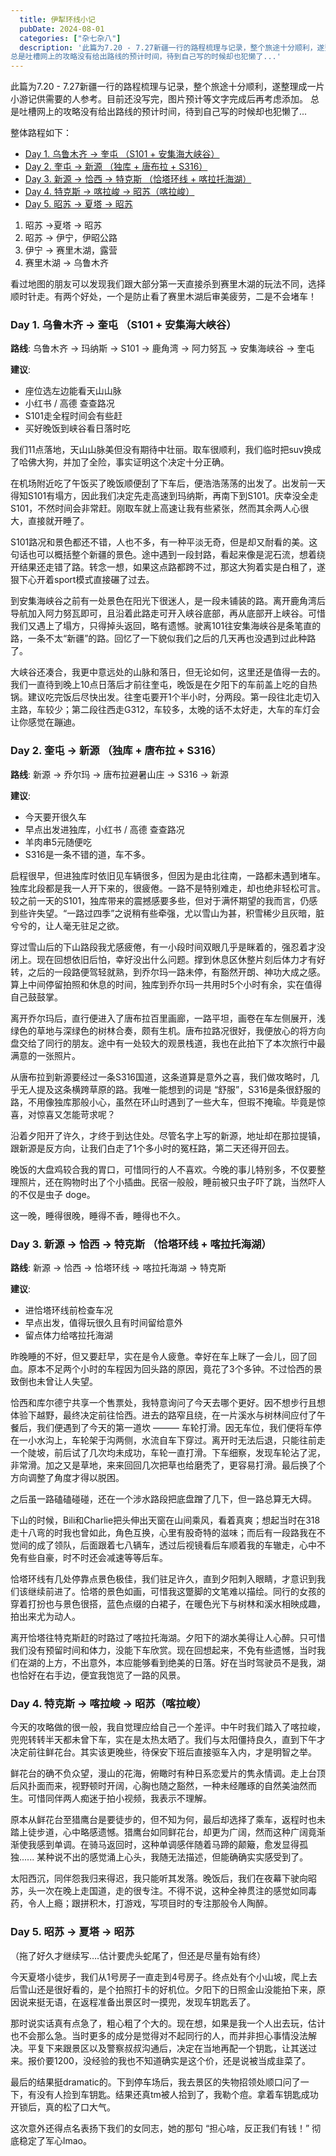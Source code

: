 ```yaml
---
  title: 伊犁环线小记
  pubDate: 2024-08-01
  categories: ["杂七杂八"]
  description: '此篇为7.20 - 7.27新疆一行的路程梳理与记录，整个旅途十分顺利，遂整理成一片小游记供需要的人参考。目前还没写完，图片预计等文字完成后再考虑添加。
总是吐槽网上的攻略没有给出路线的预计时间，待到自己写的时候却也犯懒了...'
---
```


此篇为7.20 - 7.27新疆一行的路程梳理与记录，整个旅途十分顺利，遂整理成一片小游记供需要的人参考。目前还没写完，图片预计等文字完成后再考虑添加。
总是吐槽网上的攻略没有给出路线的预计时间，待到自己写的时候却也犯懒了...

整体路程如下：
- [Day 1. 乌鲁木齐 → 奎屯 （S101 + 安集海大峡谷）](#day-1-乌鲁木齐--奎屯-s101--安集海大峡谷)
- [Day 2. 奎屯 → 新源 （独库 + 唐布拉 + S316）](#day-2-奎屯--新源-独库--唐布拉--s316)
- [Day 3. 新源 → 恰西 → 特克斯 （恰塔环线 + 喀拉托海湖）](#day-3-新源--恰西--特克斯-恰塔环线--喀拉托海湖)
- [Day 4. 特克斯 → 喀拉峻 →  昭苏（喀拉峻）](#day-4-特克斯--喀拉峻---昭苏喀拉峻)
- [Day 5. 昭苏 → 夏塔 →  昭苏](#day-5-昭苏--夏塔---昭苏)

1. 昭苏 →夏塔 → 昭苏
2. 昭苏 → 伊宁，伊昭公路
3. 伊宁 → 赛里木湖，露营
4. 赛里木湖 → 乌鲁木齐

看过地图的朋友可以发现我们跟大部分第一天直接杀到赛里木湖的玩法不同，选择顺时针走。有两个好处，一个是防止看了赛里木湖后审美疲劳，二是不会堵车！

### Day 1. 乌鲁木齐 → 奎屯 （S101 + 安集海大峡谷）

**路线**: 乌鲁木齐 → 玛纳斯 → S101 → 鹿角湾 → 阿力努瓦 → 安集海峡谷 → 奎屯

**建议**:

- 座位选左边能看天山山脉
- 小红书 / 高德 查查路况
- S101走全程时间会有些赶
- 买好晚饭到峡谷看日落时吃

我们11点落地，天山山脉美但没有期待中壮丽。取车很顺利，我们临时把suv换成了哈佛大狗，并加了全险，事实证明这个决定十分正确。

在机场附近吃了午饭买了晚饭顺便刮了下车后，便浩浩荡荡的出发了。出发前一天得知S101有塌方，因此我们决定先走高速到玛纳斯，再南下到S101。庆幸没全走S101，不然时间会非常赶。刚取车就上高速让我有些紧张，然而其余两人心很大，直接就开睡了。

S101路况和景色都还不错，人也不多，有一种平淡无奇，但是却又耐看的美。这句话也可以概括整个新疆的景色。途中遇到一段封路，看起来像是泥石流，想着绕开结果还走错了路。转念一想，如果这点路都跨不过，那这大狗着实是白租了，遂狠下心开着sport模式直接碾了过去。

到安集海峡谷之前有一处景色在阳光下很迷人，是一段未铺装的路。离开鹿角湾后导航加入阿力努瓦即可，且沿着此路走可开入峡谷底部，再从底部开上峡谷。可惜我们又遇上了塌方，只得掉头返回，略有遗憾。驶离101往安集海峡谷是条笔直的路，一条不太“新疆”的路。回忆了一下貌似我们之后的几天再也没遇到过此种路了。

大峡谷还凑合，我更中意远处的山脉和落日，但无论如何，这里还是值得一去的。我们一直待到晚上10点日落后才前往奎屯，晚饭是在夕阳下的车前盖上吃的自热锅。建议吃完饭后尽快出发。往奎屯要开1个半小时，分两段。第一段往北走切入主路，车较少；第二段往西走G312，车较多，太晚的话不太好走，大车的车灯会让你感觉在蹦迪。

### Day 2. 奎屯 → 新源 （独库 + 唐布拉 + S316）

**路线**: 新源 → 乔尔玛 → 唐布拉避暑山庄 → S316 → 新源

**建议**:

- 今天要开很久车
- 早点出发进独库，小红书 / 高德 查查路况
- 羊肉串5元随便吃
- S316是一条不错的道，车不多。

启程很早，但进独库时依旧见车辆很多，但因为是由北往南，一路都未遇到堵车。独库北段都是我一人开下来的，很疲倦。一路不是特别难走，却也绝非轻松可言。较之前一天的S101，独库带来的震撼感要多些，但对于满怀期望的我而言，仍感到些许失望。“一路过四季”之说稍有些牵强，尤以雪山为甚，积雪稀少且灰暗，脏兮兮的，让人毫无驻足之欲。

穿过雪山后的下山路段我尤感疲倦，有一小段时间双眼几乎是眯着的，强忍着才没闭上。现在回想依旧后怕，幸好没出什么问题。撑到休息区休整片刻后体力才有好转，之后的一段路便驾轻就熟，到乔尔玛一路未停，有豁然开朗、神功大成之感。算上中间停留拍照和休息的时间，独库到乔尔玛一共用时5个小时有余，实在值得自己鼓鼓掌。

离开乔尔玛后，直行便进入了唐布拉百里画廊，一路平坦，画卷在车左侧展开，浅绿色的草地与深绿色的树林合奏，颇有生机。唐布拉路况很好，我便放心的将方向盘交给了同行的朋友。途中有一处较大的观景栈道，我也在此拍下了本次旅行中最满意的一张照片。

从唐布拉到新源要经过一条S316国道，这条道算是意外之喜，我们做攻略时，几乎无人提及这条横跨草原的路。我唯一能想到的词是 “舒服”，S316是条很舒服的路，不用像独库那般小心，虽然在环山时遇到了一些大车，但瑕不掩瑜。毕竟是惊喜，对惊喜又怎能苛求呢？

沿着夕阳开了许久，才终于到达住处。尽管名字上写的新源，地址却在那拉提镇，跟新源是反方向，让我们白走了1个多小时的冤枉路，第二天还得开回去。

晚饭的大盘鸡较合我的胃口，可惜同行的人不喜欢。今晚的事儿特别多，不仅要整理照片，还在购物时出了个小插曲。民宿一般般，睡前被只虫子吓了跳，当然吓人的不仅是虫子 doge。

这一晚，睡得很晚，睡得不香，睡得也不久。

### Day 3. 新源 → 恰西 → 特克斯 （恰塔环线 + 喀拉托海湖）

**路线**: 新源 → 恰西 → 恰塔环线 → 喀拉托海湖 → 特克斯

**建议**:
- 进恰塔环线前检查车况
- 早点出发，值得玩很久且有时间留给意外
- 留点体力给喀拉托海湖

昨晚睡的不好，但又要赶早，实在是令人疲惫。幸好在车上眯了一会儿，回了回血。原本不足两个小时的车程因为回头路的原因，竟花了3个多钟。不过恰西的景致倒也未曾让人失望。

恰西和库尔德宁共享一个售票处，我特意询问了今天去哪个更好。因不想步行且想体验下越野，最终决定前往恰西。进去的路窄且绕，在一片溪水与树林间应付了午餐后，我们便遇到了今天的第一道坎 ——— 车轮打滑。因无车位，我们便将车停在一小水沟上，车轮架于沟两侧，水流自车下穿过。离开时无法后退，只能往前走一个陡坡，前后试了几次均未成功，车轮一直打滑。下车细察，发现车轮沾了泥，非常滑。加之又是草地，来来回回几次把草也给磨秃了，更容易打滑。最后换了个方向调整了角度才得以脱困。

之后虽一路磕磕碰碰，还在一个涉水路段把底盘蹭了几下，但一路总算无大碍。

下山的时候，Bili和Charlie把头伸出天窗在山间乘风，看着真爽；想起当时在318走十八弯的时我也曾如此，角色互换，心里有股奇特的滋味；而后有一段路我在不觉间的成了领队，后面跟着七八辆车，透过后视镜看后车顺着我的车辙走，心中不免有些自豪，时不时还会减速等等后车。

恰塔环线有几处停靠点景色极佳，我们驻足许久，直到夕阳刺入眼睛，才意识到我们该继续前进了。恰塔的景色如画，可惜我这蹩脚的文笔难以描绘。同行的女孩的穿着打扮也与景色很搭，蓝色点缀的白裙子，在暖色光下与树林和溪水相映成趣，拍出来尤为动人。

离开恰塔往特克斯赶的时路过了喀拉托海湖。夕阳下的湖水美得让人心醉。只可惜我们没有预留时间和体力，没能下车欣赏。现在回想起来，不免有些遗憾，当时我们在湖的上方，不出意外，本应能够看到绝美的日落。好在当时驾驶员不是我，湖也恰好在右手边，便宜我饱览了一路的风景。


### Day 4. 特克斯 → 喀拉峻 →  昭苏（喀拉峻）

今天的攻略做的很一般，我自觉理应给自己一个差评。中午时我们踏入了喀拉峻，兜兜转转半天都未曾下车，实在是太热太晒了。我们与太阳僵持良久，直到下午才决定前往鲜花台。其实该更晚些，待保安下班后直接驱车入内，才是明智之举。

鲜花台的确不负众望，漫山的花海，俯瞰时有种日系恋爱片的隽永情调。走上台顶后风扑面而来，视野顿时开阔，心胸也随之豁然，一种未经雕琢的自然美油然而生。可惜同伴两人痴迷于拍小视频，我表示不理解。

原本从鲜花台至猎鹰台是要徒步的，但不知为何，最后却选择了乘车，返程时也未踏上徒步道，心中略感遗憾。猎鹰台如同鲜花台，却更为广阔，然而这种广阔竟渐渐使我感到单调。在骑马返回时，这种单调感伴随着马蹄的颠簸，愈发显得孤独...... 某种说不出的感觉涌上心头，我随无法描述，但能确确实实感受到了。

太阳西沉，同伴怨我归来得迟，我只能听其发落。晚饭后，我们在夜幕下驶向昭苏，头一次在晚上走国道，走的很专注。不得不说，这种全神贯注的感觉如同毒药，令人上瘾；跟拼积木，打游戏，写项目时的专注那般令人陶醉。

### Day 5. 昭苏 → 夏塔 →  昭苏

（拖了好久才继续写….估计要虎头蛇尾了，但还是尽量有始有终）

今天夏塔小徒步，我们从1号房子一直走到4号房子。终点处有个小山坡，爬上去后雪山还是很好看的，是个拍照打卡的好机位。夕阳下的日照金山没能拍下来，原因说来挺无语，在返程准备出景区时一摸兜，发现车钥匙丢了。

那时说实话真有点急了，粗心粗了个大的。现在想，如果是我一个人出去玩，估计也不会那么急。当时更多的成分是觉得对不起同行的人，而并非担心事情没法解决。平复下来跟景区以及警察叔叔沟通后，决定在当地再配一个钥匙，让其送过来。报价要1200，没经验的我也不知道确实是这个价，还是说被当成韭菜了。

最后的结果挺dramatic的。下到停车场后，我去景区的失物招领处顺口问了一下，有没有人捡到车钥匙。结果还真tm被人拾到了，我勒个痘。拿着车钥匙成功开锁后，真的松了口大气。

这次意外还得点名表扬下我们的女同志，她的那句 “担心啥，反正我们有钱！” 彻底稳定了军心lmao。